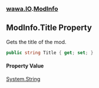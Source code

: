 ### [wawa.IO](wawa.IO.md 'wawa.IO').[ModInfo](ModInfo.md 'wawa.IO.ModInfo')

## ModInfo.Title Property

Gets the title of the mod.

```csharp
public string Title { get; set; }
```

#### Property Value
[System.String](https://docs.microsoft.com/en-us/dotnet/api/System.String 'System.String')
